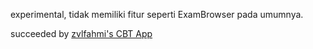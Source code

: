 experimental, tidak memiliki fitur seperti ExamBrowser pada umumnya.

succeeded by [zvlfahmi's CBT App](https://github.com/zvlfahmi/exambrowser)
